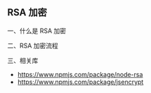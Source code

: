 ## RSA 加密

一、什么是 RSA 加密

二、RSA 加密流程

三、相关库

- https://www.npmjs.com/package/node-rsa
- https://www.npmjs.com/package/jsencrypt​
